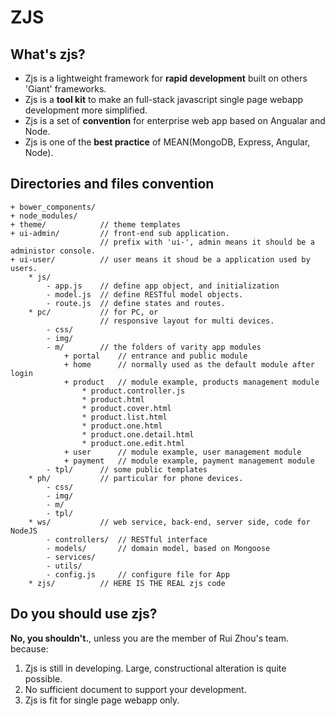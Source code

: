 # ZJS

## What's zjs?
- Zjs is a lightweight framework for **rapid development** built on others 'Giant' frameworks.
- Zjs is a **tool kit** to make an full-stack javascript single page webapp development more simplified.
- Zjs is a set of **convention** for enterprise web app based on Angualar and Node.
- Zjs is one of the **best practice** of MEAN(MongoDB, Express, Angular, Node).


## Directories and files convention
    + bower_components/
    + node_modules/ 
    + theme/            // theme templates
    + ui-admin/         // front-end sub application. 
                        // prefix with 'ui-', admin means it should be a administor console.
    + ui-user/          // user means it shoud be a application used by users.
        * js/
            - app.js    // define app object, and initialization
            - model.js  // define RESTful model objects.
            - route.js  // define states and routes.
        * pc/           // for PC, or
                        // responsive layout for multi devices.  
            - css/
            - img/
            - m/        // the folders of varity app modules
                + portal    // entrance and public module
                + home      // normally used as the default module after login
                + product   // module example, products management module 
                    * product.controller.js     
                    * product.html
                    * product.cover.html
                    * product.list.html
                    * product.one.html
                    * product.one.detail.html
                    * product.one.edit.html
                + user      // module example, user management module
                + payment   // module example, payment management module
            - tpl/      // some public templates 
        * ph/           // particular for phone devices.
            - css/
            - img/
            - m/
            - tpl/
        * ws/           // web service, back-end, server side, code for NodeJS
            - controllers/  // RESTful interface 
            - models/       // domain model, based on Mongoose
            - services/     
            - utils/
            - config.js     // configure file for App
        * zjs/          // HERE IS THE REAL zjs code

## Do you should use zjs?
**No, you shouldn't.**, unless you are the member of Rui Zhou's team. because:

1. Zjs is still in developing. Large, constructional alteration is quite possible.
2. No sufficient document to support your development.
3. Zjs is fit for single page webapp only.
